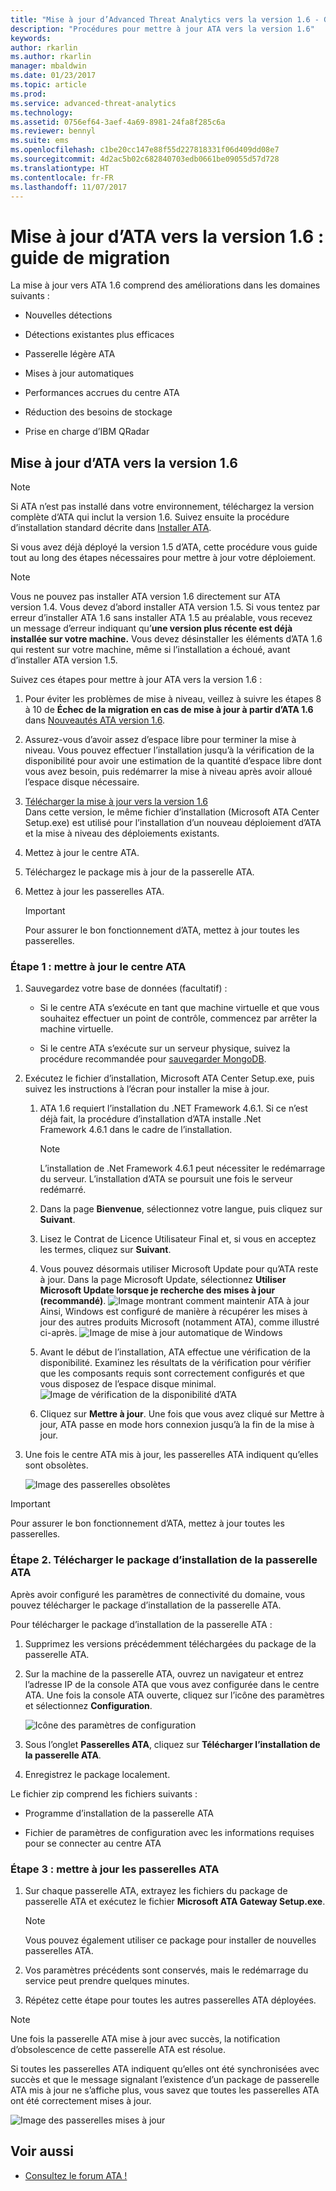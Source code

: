 ```yaml
---
title: "Mise à jour d’Advanced Threat Analytics vers la version 1.6 - Guide de migration | Microsoft Docs"
description: "Procédures pour mettre à jour ATA vers la version 1.6"
keywords: 
author: rkarlin
ms.author: rkarlin
manager: mbaldwin
ms.date: 01/23/2017
ms.topic: article
ms.prod: 
ms.service: advanced-threat-analytics
ms.technology: 
ms.assetid: 0756ef64-3aef-4a69-8981-24fa8f285c6a
ms.reviewer: bennyl
ms.suite: ems
ms.openlocfilehash: c1be20cc147e88f55d227818331f06d409dd08e7
ms.sourcegitcommit: 4d2ac5b02c682840703edb0661be09055d57d728
ms.translationtype: HT
ms.contentlocale: fr-FR
ms.lasthandoff: 11/07/2017
---
```

# <a name="ata-update-to-16-migration-guide"></a>Mise à jour d’ATA vers la version 1.6 : guide de migration
La mise à jour vers ATA 1.6 comprend des améliorations dans les domaines suivants :

-   Nouvelles détections

-   Détections existantes plus efficaces

-   Passerelle légère ATA

-   Mises à jour automatiques

-   Performances accrues du centre ATA

-   Réduction des besoins de stockage

-   Prise en charge d’IBM QRadar

## <a name="updating-ata-to-version-16"></a>Mise à jour d’ATA vers la version 1.6
> [!NOTE] 
> Si ATA n’est pas installé dans votre environnement, téléchargez la version complète d’ATA qui inclut la version 1.6. Suivez ensuite la procédure d’installation standard décrite dans [Installer ATA](install-ata-step1.md).

Si vous avez déjà déployé la version 1.5 d’ATA, cette procédure vous guide tout au long des étapes nécessaires pour mettre à jour votre déploiement.

> [!NOTE] 
> Vous ne pouvez pas installer ATA version 1.6 directement sur ATA version 1.4. Vous devez d’abord installer ATA version 1.5. Si vous tentez par erreur d’installer ATA 1.6 sans installer ATA 1.5 au préalable, vous recevez un message d’erreur indiquant qu’**une version plus récente est déjà installée sur votre machine.** Vous devez désinstaller les éléments d’ATA 1.6 qui restent sur votre machine, même si l’installation a échoué, avant d’installer ATA version 1.5.

Suivez ces étapes pour mettre à jour ATA vers la version 1.6 :

1. Pour éviter les problèmes de mise à niveau, veillez à suivre les étapes 8 à 10 de **Échec de la migration en cas de mise à jour à partir d’ATA 1.6** dans [Nouveautés ATA version 1.6](whats-new-version-1.6.md).
2. Assurez-vous d’avoir assez d’espace libre pour terminer la mise à niveau. Vous pouvez effectuer l’installation jusqu’à la vérification de la disponibilité pour avoir une estimation de la quantité d’espace libre dont vous avez besoin, puis redémarrer la mise à niveau après avoir alloué l’espace disque nécessaire.
1.  [Télécharger la mise à jour vers la version 1.6](http://www.microsoft.com/evalcenter/evaluate-microsoft-advanced-threat-analytics)<br>
Dans cette version, le même fichier d’installation (Microsoft ATA Center Setup.exe) est utilisé pour l’installation d’un nouveau déploiement d’ATA et la mise à niveau des déploiements existants.

2.  Mettez à jour le centre ATA.

3.  Téléchargez le package mis à jour de la passerelle ATA.

4.  Mettez à jour les passerelles ATA.

    > [!IMPORTANT]
    > Pour assurer le bon fonctionnement d’ATA, mettez à jour toutes les passerelles.

### <a name="step-1-update-the-ata-center"></a>Étape 1 : mettre à jour le centre ATA

1.  Sauvegardez votre base de données (facultatif) :

    -   Si le centre ATA s’exécute en tant que machine virtuelle et que vous souhaitez effectuer un point de contrôle, commencez par arrêter la machine virtuelle.

    -   Si le centre ATA s’exécute sur un serveur physique, suivez la procédure recommandée pour [sauvegarder MongoDB](https://docs.mongodb.org/manual/core/backups/).

2.  Exécutez le fichier d’installation, Microsoft ATA Center Setup.exe, puis suivez les instructions à l’écran pour installer la mise à jour.

    1.  ATA 1.6 requiert l’installation du .NET Framework 4.6.1. Si ce n’est déjà fait, la procédure d’installation d’ATA installe .Net Framework 4.6.1 dans le cadre de l’installation.
    
        > [!NOTE] 
        > L’installation de .Net Framework 4.6.1 peut nécessiter le redémarrage du serveur. L’installation d’ATA se poursuit une fois le serveur redémarré.
    
    2.  Dans la page **Bienvenue**, sélectionnez votre langue, puis cliquez sur **Suivant**.

    3.  Lisez le Contrat de Licence Utilisateur Final et, si vous en acceptez les termes, cliquez sur **Suivant**.

    4.  Vous pouvez désormais utiliser Microsoft Update pour qu’ATA reste à jour.  Dans la page Microsoft Update, sélectionnez **Utiliser Microsoft Update lorsque je recherche des mises à jour (recommandé)**.
    ![Image montrant comment maintenir ATA à jour](media/ata_ms_update.png) Ainsi, Windows est configuré de manière à récupérer les mises à jour des autres produits Microsoft (notamment ATA), comme illustré ci-après. 
     ![Image de mise à jour automatique de Windows](media/ata_installupdatesautomatically.png)

    5.  Avant le début de l’installation, ATA effectue une vérification de la disponibilité. Examinez les résultats de la vérification pour vérifier que les composants requis sont correctement configurés et que vous disposez de l’espace disque minimal. 
    ![Image de vérification de la disponibilité d’ATA](media/ata_install_readinesschecks.png)

    6.  Cliquez sur **Mettre à jour**. Une fois que vous avez cliqué sur Mettre à jour, ATA passe en mode hors connexion jusqu’à la fin de la mise à jour.

3.  Une fois le centre ATA mis à jour, les passerelles ATA indiquent qu’elles sont obsolètes.

    ![Image des passerelles obsolètes](media/ATA-center-outdated.png)

> [!IMPORTANT] 
> Pour assurer le bon fonctionnement d’ATA, mettez à jour toutes les passerelles.

### <a name="step-2-download-the-ata-gateway-setup-package"></a>Étape 2. Télécharger le package d’installation de la passerelle ATA
Après avoir configuré les paramètres de connectivité du domaine, vous pouvez télécharger le package d’installation de la passerelle ATA.

Pour télécharger le package d’installation de la passerelle ATA :

1.  Supprimez les versions précédemment téléchargées du package de la passerelle ATA.

2.  Sur la machine de la passerelle ATA, ouvrez un navigateur et entrez l’adresse IP de la console ATA que vous avez configurée dans le centre ATA. Une fois la console ATA ouverte, cliquez sur l’icône des paramètres et sélectionnez **Configuration**.

    ![Icône des paramètres de configuration](media/ATA-config-icon.png)

3.  Sous l’onglet **Passerelles ATA**, cliquez sur **Télécharger l’installation de la passerelle ATA**.

4.  Enregistrez le package localement.

Le fichier zip comprend les fichiers suivants :

-   Programme d’installation de la passerelle ATA

-   Fichier de paramètres de configuration avec les informations requises pour se connecter au centre ATA

### <a name="step-3-update-the-ata-gateways"></a>Étape 3 : mettre à jour les passerelles ATA

1.  Sur chaque passerelle ATA, extrayez les fichiers du package de passerelle ATA et exécutez le fichier **Microsoft ATA Gateway Setup.exe**.

    > [!NOTE] 
    > Vous pouvez également utiliser ce package pour installer de nouvelles passerelles ATA.

2.  Vos paramètres précédents sont conservés, mais le redémarrage du service peut prendre quelques minutes.

3.  Répétez cette étape pour toutes les autres passerelles ATA déployées.

> [!NOTE] 
> Une fois la passerelle ATA mise à jour avec succès, la notification d’obsolescence de cette passerelle ATA est résolue.

Si toutes les passerelles ATA indiquent qu’elles ont été synchronisées avec succès et que le message signalant l’existence d’un package de passerelle ATA mis à jour ne s’affiche plus, vous savez que toutes les passerelles ATA ont été correctement mises à jour.

![Image des passerelles mises à jour](media/ATA-gw-updated.png)


## <a name="see-also"></a>Voir aussi

- [Consultez le forum ATA !](https://social.technet.microsoft.com/Forums/security/home?forum=mata)
